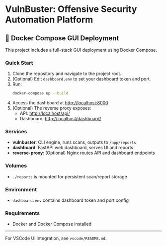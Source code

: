 # VulnBuster: Offensive Security Automation Platform

## 🚀 Docker Compose GUI Deployment

This project includes a full-stack GUI deployment using Docker Compose.

### Quick Start

1. Clone the repository and navigate to the project root.
2. (Optional) Edit `dashboard.env` to set your dashboard token and port.
3. Run:
   ```sh
   docker-compose up --build
   ```
4. Access the dashboard at [http://localhost:8000](http://localhost:8000)
5. (Optional) The reverse proxy exposes:
   - API: [http://localhost/api/](http://localhost/api/)
   - Dashboard: [http://localhost/dashboard/](http://localhost/dashboard/)

### Services
- **vulnbuster**: CLI engine, runs scans, outputs to `/app/reports`
- **dashboard**: FastAPI web dashboard, serves UI and reports
- **reverse-proxy**: (Optional) Nginx routes API and dashboard endpoints

### Volumes
- `./reports` is mounted for persistent scan/report storage

### Environment
- `dashboard.env` contains dashboard token and port config

### Requirements
- Docker and Docker Compose installed

---

For VSCode UI integration, see `vscode/README.md`. 